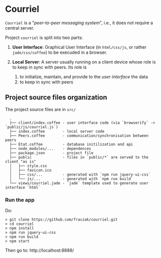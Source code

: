 # Courriel

`Courriel` is a "_peer-to-peer messaging system_", i.e., it does not
require a central server.

Project `courriel` is split into two parts:

1. __User Interface__: Graphical User Interface (in `html/css/js`, or rather `jade/css/coffee`)
    to be execuded in a browser.

2. __Local Server__: A server usually running on a client device
    whose role is to keep in sync with peers.  Its role is
    1. to initialize, maintain, and provide to the _user interface_
       the data
    2. to keep in sync with peers

## Project source files organization

The project source files are in `src/`

      .
      ├── client/index.coffee - user interface code (via `browserify` -> `public/js/courriel.js`)
      ├── index.coffee        - local server code
      ├── Peers.coffee        - communication/synchronisation between peers
      ├── Etat.coffee         - database initilization and api 
      ├── node_modules/...    - dependences
      ├── package.json        - project file
      ├── public              - files in `public/*` are served to the client "as is"
      │   ├── style.css
      │   ├── favicon.ico
      │   ├── css/...         - generated with `npm run jquery-ui-css`
      │   └── js/...          - generated with `npm run build`
      └── views/courriel.jade - `jade` template used to generate user interface `html`

### Run the app

Do:

    > git clone https://github.com/fraczak/courriel.git
    > cd courriel
    > npm install
    > npm run jquery-ui-css
    > npm run build
    > npm start

Then go to: http://localhost:8888/

